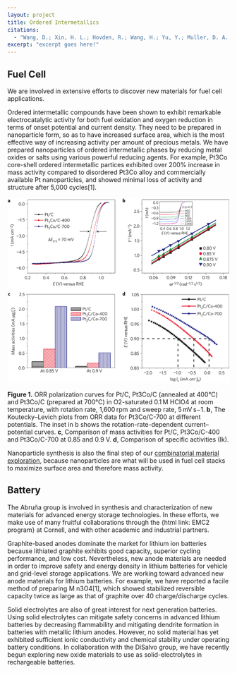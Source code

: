 ```yaml
---
layout: project
title: Ordered Intermetallics
citations:
  - "Wang, D.; Xin, H. L.; Hovden, R.; Wang, H.; Yu, Y.; Muller, D. A.; DiSalvo, F. J.; Abruña, H. D. Nature Materials 2013, 12, 81–87."
excerpt: "excerpt goes here!"
---
```

## Fuel Cell

We are involved in extensive efforts to discover new materials for fuel cell applications.

Ordered intermetallic compounds have been shown to exhibit remarkable electrocatalytic activity for both fuel oxidation and oxygen reduction in terms of onset potential and current density. They need to be prepared in nanoparticle form, so as to have increased surface area, which is the most effective way of increasing activity per amount of precious metals. We have prepared nanoparticles of ordered intermetallic phases by reducing metal oxides or salts using various powerful reducing agents. For example, Pt3Co core-shell ordered intermetallic partices exhibited over 200% increase in mass activity compared to disordered Pt3Co alloy and commercially available Pt nanoparticles, and showed minimal loss of activity and structure after 5,000 cycles[1]. 

![Figure 1](/images/projects/ordered_intermetallics/figure_1.png)

<p class="caption">
<b>Figure 1.</b>  ORR polarization curves for Pt/C, Pt3Co/C (annealed at 400°C) and Pt3Co/C (prepared at 700°C) in O2-saturated 0.1 M HClO4 at room temperature, with rotation rate, 1,600 rpm and sweep rate, 5 mV s−1. <b>b</b>, The Koutecky–Levich plots from ORR data for Pt3Co/C-700 at different potentials. The inset in b shows the rotation-rate-dependent current–potential curves. <b>c</b>, Comparison of mass activities for Pt/C, Pt3Co/C-400 and Pt3Co/C-700 at 0.85 and 0.9 V. <b>d</b>, Comparison of specific activities (Ik).
</p>

Nanoparticle synthesis is also the final step of our <a href="/projects/fuel_cells/2012/12/12/combinatorial-catalyst-screening.html">combinatorial material exploration</a>, because nanoparticles are what will be used in fuel cell stacks to maximize surface area and therefore mass activity.

## Battery

The Abruña group is involved in synthesis and characterization of new materials for advanced energy storage technologies. In these efforts, we make use of many fruitful collaborations through the {html link: EMC2 program} at Cornell, and with other academic and industrial partners.

Graphite-based anodes dominate the market for lithium ion batteries because lithiated graphite exhibits good capacity, superior cycling performance, and low cost. Nevertheless, new anode materials are needed in order to improve safety and energy density in lithium batteries for vehicle and grid-level storage applications. We are working toward advanced new anode materials for lithium batteries. For example, we have reported a facile method of preparing M  n3O4[1], which showed stabilized reversible capacity twice as large as that of graphite over 40 charge/discharge cycles.

Solid electrolytes are also of great interest for next generation batteries. Using solid electrolytes can mitigate safety concerns in advanced lithium batteries by decreasing flammability and mitigating dendrite formation in batteries with metallic lithium anodes. However, no solid material has yet exhibited sufficient ionic conductivity and chemical stability under operating battery conditions. In collaboration with the DiSalvo group, we have recently begun exploring new oxide materials to use as solid-electrolytes in rechargeable batteries.
